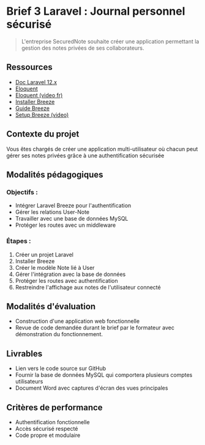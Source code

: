 # Brief 3 Laravel : Journal personnel sécurisé

> L'entreprise SecuredNote souhaite créer une application permettant la gestion des notes privées de ses collaborateurs.

## Ressources
- [Doc Laravel 12.x](https://laravel.com/docs/12.x)
- [Eloquent](https://laravel.com/docs/12.x/eloquent-relationships)
- [Eloquent (video fr)](https://www.youtube.com/watch?v=vX6kJzjgL2s)
- [Installer Breeze](https://codecourse.com/articles/how-to-install-laravel-breeze-on-laravel-12)
- [Guide Breeze](https://www.kritimyantra.com/blogs/laravel-12-authentication-authorization-a-beginners-guide-with-examples)
- [Setup Breeze (video)](https://www.youtube.com/watch?v=MhNqSG-ehjw)

## Contexte du projet

Vous êtes chargés de créer une application multi-utilisateur où chacun peut gérer ses notes privées grâce à une authentification sécurisée

## Modalités pédagogiques

### Objectifs :

- Intégrer Laravel Breeze pour l'authentification
- Gérer les relations User-Note
- Travailler avec une base de données MySQL
- Protéger les routes avec un middleware


### Étapes :

1. Créer un projet Laravel
2. Installer Breeze
3. Créer le modèle Note lié à User
4. Gérer l'intégration avec la base de données
5. Protéger les routes avec authentification
6. Restreindre l'affichage aux notes de l'utilisateur connecté

## Modalités d'évaluation

- Construction d'une application web fonctionnelle
- Revue de code demandée durant le brief par le formateur avec démonstration du fonctionnement.

## Livrables

- Lien vers le code source sur GitHub
- Fournir la base de données MySQL qui comportera plusieurs comptes utilisateurs
- Document Word avec captures d'écran des vues principales

## Critères de performance

- Authentification fonctionnelle
- Accès sécurisé respecté
- Code propre et modulaire
